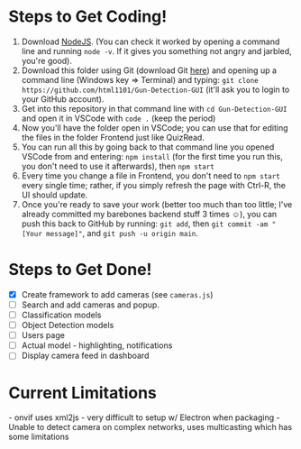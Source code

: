 <h1>Steps to Get Coding!</h1>
<ol>
<li>Download <a href="https://nodejs.org/en/">NodeJS</a>. (You can check it worked by opening a command line and running <code>node -v</code>. If it gives you something not angry and jarbled, you're good).</li>
<li>Download this folder using Git (download Git <a href="https://git-scm.com/downloads">here</a>) and opening up a command line (Windows key => Terminal) and typing: <code>git clone https://github.com/html1101/Gun-Detection-GUI</code> (it'll ask you to login to your GitHub account).</li>
<li>Get into this repository in that command line with <code>cd Gun-Detection-GUI</code> and open it in VSCode with <code>code .</code> (keep the period)</li>
<li>Now you'll have the folder open in VSCode; you can use that for editing the files in the folder Frontend just like QuizRead.</li>
<li>You can run all this by going back to that command line you opened VSCode from and entering: <code>npm install</code> (for the first time you run this, you don't need to use it afterwards), then <code>npm start</code></li>
<li>Every time you change a file in Frontend, you don't need to <code>npm start</code> every single time; rather, if you simply refresh the page with Ctrl-R, the UI should update.</li>
<li>Once you're ready to save your work (better too much than too little; I've already committed my barebones backend stuff 3 times &#9786;), you can push this back to GitHub by running: <code>git add</code>, then <code>git commit -am "[Your message]"</code>, and <code>git push -u origin main</code>.</li>
</ol>

<h1>Steps to Get Done!</h1>

- [x] Create framework to add cameras (see <code>cameras.js</code>)
- [ ] Search and add cameras and popup.
- [ ] Classification models
- [ ] Object Detection models
- [ ] Users page
- [ ] Actual model - highlighting, notifications
- [ ] Display camera feed in dashboard

<h1>Current Limitations</h1>
- onvif uses xml2js - very difficult to setup w/ Electron when packaging
- Unable to detect camera on complex networks, uses multicasting which has some limitations